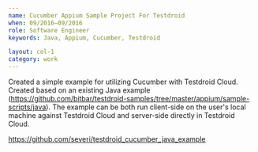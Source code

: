 ```yaml
---
name: Cucumber Appium Sample Project For Testdroid
when: 09/2016–09/2016
role: Software Engineer
keywords: Java, Appium, Cucumber, Testdroid

layout: col-1
category: work
---
```


Created a simple example for utilizing Cucumber with Testdroid Cloud. Created based on an existing Java example (<https://github.com/bitbar/testdroid-samples/tree/master/appium/sample-scripts/java>). The example can be both run client-side on the user's local machine against Testdroid Cloud and server-side directly in Testdroid Cloud.

<https://github.com/severi/testdroid_cucumber_java_example>